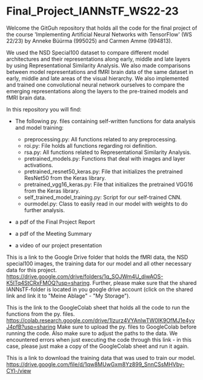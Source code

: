 # Final_Project_IANNsTF_WS22-23

Welcome the GitGuh repository that holds all the code for the final project of the course 'Implementing Artificial Neural Networks with TensorFlow' (WS 22/23) by Anneke Büürma (995025) and Carmen Amme (994813).

We used the NSD Special100 dataset to compare different model architectures and their representations along early, middle and late layers by using Representational Similarity Analysis. We also made comparisons between model representations and fMRI brain data of the same dataset in early, middle and late areas of the visual hierarchy. We also implemented and trained one convolutional neural network ourselves to compare the emerging representations along the layers to the pre-trained models and fMRI brain data. 

In this repository you will find:

- The following py. files containing self-written functions for data analysis and model training:
  - preprocessing.py: All functions related to any preprocessing.
  - roi.py: File holds all functions regarding roi definition.
  - rsa.py: All functions related to Representational Similarity Analysis.
  - pretrained_models.py: Functions that deal with images and layer activations.
  - pretrained_resnet50_keras.py: File that initializes the pretrained ResNet50 from the Keras library.
  - pretrained_vgg16_keras.py: File that initializes the pretrained VGG16 from the Keras library.
  - self_trained_model_training.py: Script for our self-trained CNN.
  - ourmodel.py: Class to easily read in our model with weights to do further analysis.
  
- a pdf of the Final Project Report
- a pdf of the Meeting Summary
- a video of our project presentation

This is a link to the Google Drive folder that holds the fMRI data, the NSD special100 images, the training data for our model and all other necessary data for this project. https://drive.google.com/drive/folders/1q_SOJWm4U_diwAOS-K5ITq4StCRxFMOQ?usp=sharing. Further, please make sure that the shared IANNsTF-folder is located in you google drive account (click on the shared link and link it to "Meine Ablage" - "My Storage").

This is the link to the GoogleColab sheet that holds all the code to run the functions from the py. files. https://colab.research.google.com/drive/1lzurz4VYAnlwTW0IK9OfMJ1e4yvJ4pfB?usp=sharing 
Make sure to upload the py. files to GoogleColab before running the code. Also make sure to adjust the paths to the data. We encountered errors when just executing the code through this link - in this case, please just make a copy of the GoogleColab sheet and run it again.

This is a link to download the training data that was used to train our model. https://drive.google.com/file/d/1qw8MUwGxm8Yz899_SnnCSsMHVby-CYl-/view

